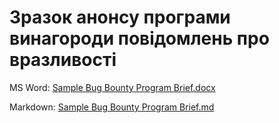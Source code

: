 # Зразок анонсу програми винагороди повідомлень про вразливості

MS Word: [Sample Bug Bounty Program Brief.docx](https://github.com/sapran/sampleBBbrief/blob/master/Sample%20Bug%20Bounty%20Program%20Brief.docx)

Markdown: [Sample Bug Bounty Program Brief.md](https://github.com/sapran/sampleBBbrief/blob/master/Sample%20Bug%20Bounty%20Program%20Brief.md)